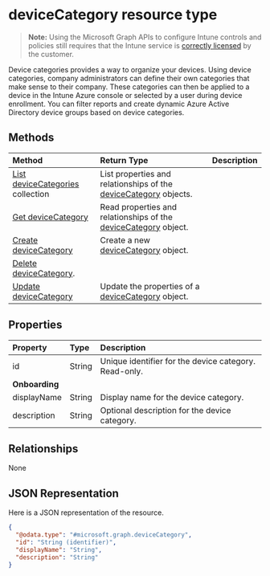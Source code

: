 # deviceCategory resource type

> **Note:** Using the Microsoft Graph APIs to configure Intune controls and policies still requires that the Intune service is [correctly licensed](https://go.microsoft.com/fwlink/?linkid=839381) by the customer.

Device categories provides a way to organize your devices. Using device categories, company administrators can define their own categories that make sense to their company. These categories can then be applied to a device in the Intune Azure console or selected by a user during device enrollment. You can filter reports and create dynamic Azure Active Directory device groups based on device categories.

## Methods
|Method|Return Type|Description|
|:---|:---|:---|
|[List deviceCategories](../api/intune_shared_devicecategory_list.md) collection|List properties and relationships of the [deviceCategory](../resources/intune_shared_devicecategory.md) objects.|
|[Get deviceCategory](../api/intune_shared_devicecategory_get.md)|Read properties and relationships of the [deviceCategory](../resources/intune_shared_devicecategory.md) object.|
|[Create deviceCategory](../api/intune_shared_devicecategory_create.md)|Create a new [deviceCategory](../resources/intune_shared_devicecategory.md) object.|
|[Delete deviceCategory](../api/intune_shared_devicecategory_delete.md).|
|[Update deviceCategory](../api/intune_shared_devicecategory_update.md)|Update the properties of a [deviceCategory](../resources/intune_shared_devicecategory.md) object.|

## Properties
|Property|Type|Description|
|:---|:---|:---|
|id|String|Unique identifier for the device category. Read-only.|
|**Onboarding**|
|displayName|String|Display name for the device category.|
|description|String|Optional description for the device category.|

## Relationships
None

## JSON Representation
Here is a JSON representation of the resource.
<!--{
  "blockType": "resource",
  "keyProperty": "id",
  "baseType": "microsoft.graph.entity",
  "@odata.type": "microsoft.graph.deviceCategory"
}-->
``` json
{
  "@odata.type": "#microsoft.graph.deviceCategory",
  "id": "String (identifier)",
  "displayName": "String",
  "description": "String"
}
```



